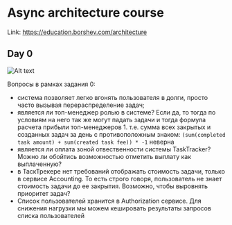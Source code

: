 # Async architecture course

Link: https://education.borshev.com/architecture

## Day 0

![Alt text](Howework-0/BasicArch.png "System architecture v0")

Вопросы в рамках задания 0:
- система позволяет легко вгонять пользователя в долги, просто часто вызывая перераспределение задач;
- является ли топ-менеджер ролью в системе? Если да, то тогда по условиям на него так же могут падать задачи и тогда формула расчета прибыли топ-менеджеров 1. т.е. сумма всех закрытых и созданных задач за день с противоположным знаком: `(sum(completed task amount) + sum(created task fee)) * -1` неверна
- является ли оплата зоной отвественности системы TaskTracker? Можно ли обойтись возможностью отметить выплату как выплаченную?
- в ТаскТрекере нет требований отображать стоимость задачи, только в сервисе Accounting. То есть строго
говоря, пользователь не знает стоимость задачи до ее закрытия. Возможно, чтобы выровнять приоритет задач?
- Список пользователей хранится в Authorization сервисе. Для снижения нагрузки мы можем кешировать результаты запросов списка пользователей
